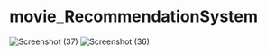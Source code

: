 # movie_RecommendationSystem

![Screenshot (37)](https://github.com/poorvaa18/movie_RecommendationSystem/assets/77160620/9257ea2d-81f6-4f6a-b357-54baf203862f)
![Screenshot (36)](https://github.com/poorvaa18/movie_RecommendationSystem/assets/77160620/733f02ca-e560-42c0-b3eb-9a61d1db8521)
